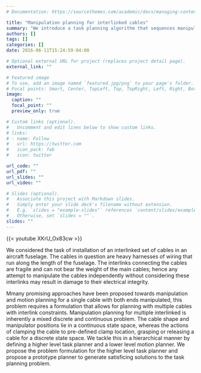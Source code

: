 ```yaml
---
# Documentation: https://sourcethemes.com/academic/docs/managing-content/

title: "Manipulation planning for interlinked cables"
summary: "We introduce a task planning algorithm that sequences manipulation steps to install a set of cable harnesses in an aircraft."
authors: []
tags: []
categories: []
date: 2016-06-11T15:24:59-04:00

# Optional external URL for project (replaces project detail page).
external_link: ""

# Featured image
# To use, add an image named `featured.jpg/png` to your page's folder.
# Focal points: Smart, Center, TopLeft, Top, TopRight, Left, Right, BottomLeft, Bottom, BottomRight.
image:
  caption: ""
  focal_point: ""
  preview_only: true

# Custom links (optional).
#   Uncomment and edit lines below to show custom links.
# links:
# - name: Follow
#   url: https://twitter.com
#   icon_pack: fab
#   icon: twitter

url_code: ""
url_pdf: ""
url_slides: ""
url_video: ""

# Slides (optional).
#   Associate this project with Markdown slides.
#   Simply enter your slide deck's filename without extension.
#   E.g. `slides = "example-slides"` references `content/slides/example-slides.md`.
#   Otherwise, set `slides = ""`.
slides: ""
---
```


{{< youtube XKrU_Ox83cw >}}

We considered the task of installation of an interlinked set of cables in an aircraft fuselage. The cables in question are heavy harnesses of wiring that run along the length of the fuselage. The interlinks connecting the cables are fragile and can not bear the weight of the main cables; hence any attempt to manipulate the cables independently without considering these interlinks may result in damage to their electrical integrity.

Mmany promising approaches have been proposed towards manipulation and motion planning for a single cable with both ends manipulated, this problem requires a formulation that allows for planning with multiple cables with interlink constraints. Manipulation planning for multiple interlinked is inherently a mixed discrete and continuous problem. The cable shape and manipulator positions lie in a continuous state space, whereas the actions of clamping the cable to pre-defined clamp location, grasping or releasing a cable for a discrete state space. We tackle this in a hierarchical manner by defining a higher level task planner and a lower level motion planner. We propose the problem formulation for the higher level task planner and propose a prototype planner to generate satisficing solutions to the task planning problem.
